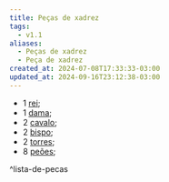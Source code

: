 ```yaml
---
title: Peças de xadrez
tags:
  - v1.1
aliases:
  - Peças de xadrez
  - Peça de xadrez
created_at: 2024-07-08T17:33:33-03:00
updated_at: 2024-09-16T23:12:38-03:00
---
```


-  1 [rei](../../../../ideias/2024/07/07/Xadrez_Rei_xadrez.md);
-  1 [dama](../../../../ideias/2024/07/07/Xadrez_Dama.md);
-  2 [cavalo](../../../../ideias/2024/07/26/Xadrez_Cavalo.md);
-  2 [bispo](../../../../ideias/2024/07/07/Xadrez_Bispo.md);
-  2 [torres](../26/Xadrez_Torre.md);
-  8 [peões](../../../../atomos/2024/07/26/Xadrez_Peao.md);

^lista-de-pecas